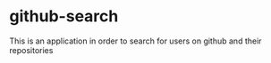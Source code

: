 # github-search
 This is an application in order to search for users on github and their repositories
